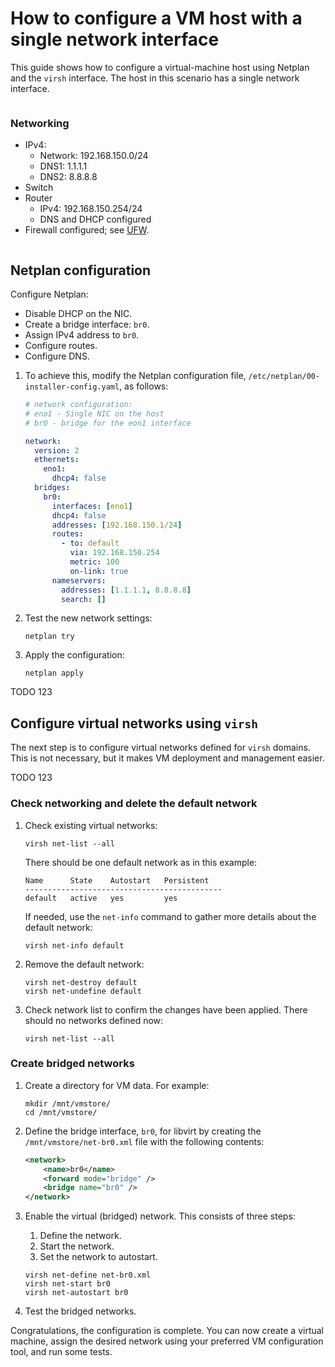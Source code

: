 # How to configure a VM host with a single network interface

This guide shows how to configure a virtual-machine host using Netplan and the `virsh` interface. The host in this scenario has a single network interface.

```{include} reuse/configure-vm-prerequisites.txt

```


### Networking

- IPv4:
  - Network: 192.168.150.0/24
  - DNS1: 1.1.1.1
  - DNS2: 8.8.8.8
- Switch
- Router
  - IPv4: 192.168.150.254/24
  - DNS and DHCP configured
- Firewall configured; see [UFW](https://help.ubuntu.com/community/UFW).


```{include} reuse/configure-vm-disable-netfilter.txt

```


## Netplan configuration

Configure Netplan:

- Disable DHCP on the NIC.
- Create a bridge interface: `br0`.
- Assign IPv4 address to `br0`.
- Configure routes.
- Configure DNS.

1. To achieve this, modify the Netplan configuration file, `/etc/netplan/00-installer-config.yaml`,  as follows:

    ```yaml
    # network configuration:
    # eno1 - Single NIC on the host
    # br0 - bridge for the eon1 interface

    network:
      version: 2
      ethernets:
        eno1:
          dhcp4: false
      bridges:
        br0:
          interfaces: [eno1]
          dhcp4: false
          addresses: [192.168.150.1/24]
          routes:
            - to: default
              via: 192.168.150.254
              metric: 100
              on-link: true
          nameservers:
            addresses: [1.1.1.1, 8.8.8.8]
            search: []
    ```

2. Test the new network settings:

    ```none
    netplan try
    ```

3. Apply the configuration:

    ```
    netplan apply
    ```

TODO 123
## Configure virtual networks using `virsh`

The next step is to configure virtual networks defined for `virsh` domains. This is not necessary, but it makes VM deployment and management easier.

TODO 123
### Check networking and delete the default network

1. Check existing virtual networks:

    ```none
    virsh net-list --all
    ```

   There should be one default network as in this example:

    ```
    Name      State    Autostart   Persistent
    --------------------------------------------
    default   active   yes         yes
    ```

   If needed, use the `net-info` command to gather more details about the default network:

    ```
    virsh net-info default
    ```

2. Remove the default network:

    ```
    virsh net-destroy default
    virsh net-undefine default
    ```

3. Check network list to confirm the changes have been applied. There should no networks defined now:

    ```none
    virsh net-list --all
    ```


### Create bridged networks

1. Create a directory for VM data. For example:

    ```none
    mkdir /mnt/vmstore/
    cd /mnt/vmstore/
    ```

2. Define the bridge interface, `br0`, for libvirt by creating the `/mnt/vmstore/net-br0.xml` file with  the following contents:

    ```xml
    <network>
        <name>br0</name>
        <forward mode="bridge" />
        <bridge name="br0" />
    </network>
    ```

3. Enable the virtual (bridged) network. This consists of three steps:

   1. Define the network.
   2. Start the network.
   3. Set the network to autostart.

    ```
    virsh net-define net-br0.xml
    virsh net-start br0
    virsh net-autostart br0
    ```

4. Test the bridged networks.

Congratulations, the configuration is complete. You can now create a virtual machine, assign the desired network using your preferred VM configuration tool, and run some tests.
